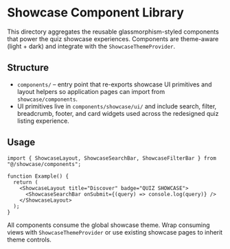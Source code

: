 # Showcase Component Library

This directory aggregates the reusable glassmorphism-styled components that power the quiz showcase experiences. Components are theme-aware (light + dark) and integrate with the `ShowcaseThemeProvider`.

## Structure

- `components/` – entry point that re-exports showcase UI primitives and layout helpers so application pages can import from `showcase/components`.
- UI primitives live in `components/showcase/ui/` and include search, filter, breadcrumb, footer, and card widgets used across the redesigned quiz listing experience.

## Usage

```tsx
import { ShowcaseLayout, ShowcaseSearchBar, ShowcaseFilterBar } from "@/showcase/components";

function Example() {
  return (
    <ShowcaseLayout title="Discover" badge="QUIZ SHOWCASE">
      <ShowcaseSearchBar onSubmit={(query) => console.log(query)} />
    </ShowcaseLayout>
  );
}
```

All components consume the global showcase theme. Wrap consuming views with `ShowcaseThemeProvider` or use existing showcase pages to inherit theme controls.
